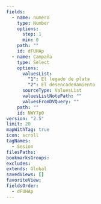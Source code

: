 ```yaml
---
fields:
  - name: numero
    type: Number
    options:
      step: 1
      min: 0
    path: ""
    id: dFUHAp
  - name: Campaña
    type: Select
    options:
      valuesList:
        "1": El legado de plata
        "2": El desencadenamiento
      sourceType: ValuesList
      valuesListNotePath: ""
      valuesFromDVQuery: ""
    path: ""
    id: NWY7p0
version: "2.5"
limit: 20
mapWithTag: true
icon: scroll
tagNames:
  - Sesion
filesPaths: 
bookmarksGroups: 
excludes: 
extends: Global
savedViews: []
favoriteView: 
fieldsOrder:
  - dFUHAp
---
```

